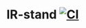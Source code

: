 # IR-stand [![CI](https://github.com/itmo-ml/IR-stand/actions/workflows/ci.yml/badge.svg?branch=main)](https://github.com/itmo-ml/IR-stand/actions/workflows/ci.yml)
